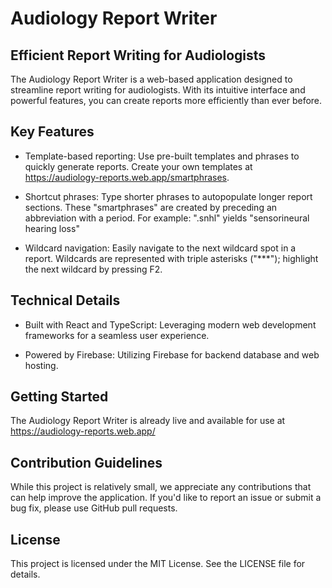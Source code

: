 # Audiology Report Writer

## Efficient Report Writing for Audiologists

The Audiology Report Writer is a web-based application designed to streamline report writing for audiologists. With its intuitive interface and powerful features, you can create reports more efficiently than ever before.

## Key Features

- Template-based reporting: Use pre-built templates and phrases to quickly generate reports. Create your own templates at https://audiology-reports.web.app/smartphrases. 

- Shortcut phrases: Type shorter phrases to autopopulate longer report sections. These "smartphrases" are created by preceding an abbreviation with a period. For example: ".snhl" yields "sensorineural hearing loss"

- Wildcard navigation: Easily navigate to the next wildcard spot in a report. Wildcards are represented with triple asterisks ("***"); highlight the next wildcard by pressing F2.

## Technical Details

- Built with React and TypeScript: Leveraging modern web development frameworks for a seamless user experience.

- Powered by Firebase: Utilizing Firebase for backend database and web hosting.

## Getting Started

The Audiology Report Writer is already live and available for use at https://audiology-reports.web.app/

## Contribution Guidelines
While this project is relatively small, we appreciate any contributions that can help improve the application. If you'd like to report an issue or submit a bug fix, please use GitHub pull requests.

## License

This project is licensed under the MIT License. See the LICENSE file for details.
